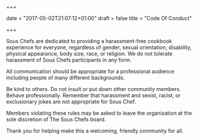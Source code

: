 +++ 

date = "2017-05-02T21:07:12+01:00" 
draft = false 
title = "Code Of Conduct"

+++

Sous Chefs are dedicated to providing a harassment-free cookbook experience for everyone, regardless of gender, sexual orientation, disability, physical appearance, body size, race, or religion. We do not tolerate harassment of Sous Chefs participants in any form.

All communication should be appropriate for a professional audience including people of many different backgrounds.

Be kind to others. Do not insult or put down other community members. Behave professionally. Remember that harassment and sexist, racist, or exclusionary jokes are not appropriate for Sous Chef.

Members violating these rules may be asked to leave the organization at the sole discretion of The Sous Chefs board.

Thank you for helping make this a welcoming, friendly community for all.

